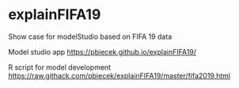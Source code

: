 # explainFIFA19
Show case for modelStudio based on FIFA 19 data

Model studio app
https://pbiecek.github.io/explainFIFA19/

R script for model development
https://raw.githack.com/pbiecek/explainFIFA19/master/fifa2019.html

